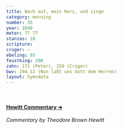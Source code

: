 ```yaml
---
title: Wach auf, mein Herz, und singe
category: morning
number: 35
year: 1648
meter: 77 77
stanzas: 10
scripture: 
cruger: —
ebeling: 85
feustking: 208
zahn: 171 (Peter), 159 (Crüger)
bwv: 194.12 (Nun laßt uns Gott dem Herren)
layout: hymndata
---
```

<br>

#### [Hewitt Commentary ➔](/hymns/035/hewitt)

*Commentary by Theodore Brown Hewitt*
